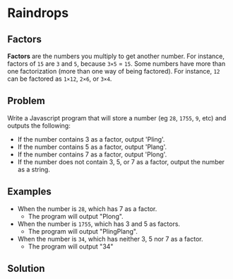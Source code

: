 # Raindrops

## Factors

**Factors** are the numbers you multiply to get another number. For instance, factors of `15` are `3` and `5`, because `3×5` = `15`. 
Some numbers have more than one factorization (more than one way of being factored). 
For instance, `12` can be factored as `1×12`, `2×6`, or `3×4`.


## Problem

Write a Javascript program that will store a number (eg `28`, `1755`, `9`, etc) and outputs the following:

- If the number contains 3 as a factor, output 'Pling'.
- If the number contains 5 as a factor, output 'Plang'.
- If the number contains 7 as a factor, output 'Plong'.
- If the number does not contain 3, 5, or 7 as a factor, output the number as a string.

## Examples
- When the number is `28`, which has 7 as a factor.
  - The program will output "Plong".
- When the number is `1755`, which has 3 and 5 as factors.
  - The program will output "PlingPlang".
- When the number is `34`, which has neither 3, 5 nor 7 as a factor.
  - The program will output "34"

## Solution 
<!-- 
/*
var factorialValue = function(factorValue)
{  
     if(factorValue%7==0)
     {
       console.log('Plong');
     } 
     else if(factorValue%3==0&&factorValue%5==0)
      {
        console.log('PlingPlang'); 
       }
     else if(factorValue%5==0)
      {
        console.log('Plang');
      }
     else if(factorValue%3==0)
      {
        console.log('Pling');
       }
     else 
         console.log(factorValue);
}
*/ 
-->